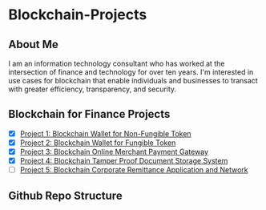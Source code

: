 # Blockchain-Projects

## About Me
I am an information technology consultant who has worked at the intersection of finance and technology for over ten years.  I'm interested in use cases for blockchain that enable individuals and businesses to transact with greater efficiency, transparency, and security.

## Blockchain for Finance Projects
- [x] [Project 1: Blockchain Wallet for Non-Fungible Token](#project-1)
- [x] [Project 2: Blockchain Wallet for Fungible Token](#project-2)
- [x] [Project 3: Blockchain Online Merchant Payment Gateway](#project-3)
- [x] [Project 4: Blockchain Tamper Proof Document Storage System](#project-4)
- [ ] [Project 5: Blockchain Corporate Remittance Application and Network](#project-5)

## Github Repo Structure
